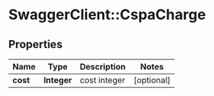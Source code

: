 # SwaggerClient::CspaCharge

## Properties
Name | Type | Description | Notes
------------ | ------------- | ------------- | -------------
**cost** | **Integer** | cost integer | [optional] 


